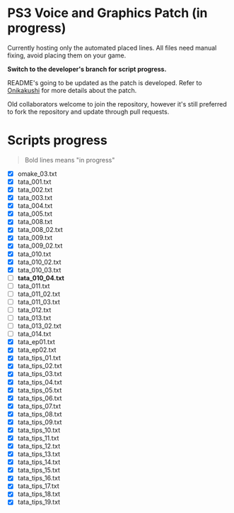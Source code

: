# PS3 Voice and Graphics Patch (in progress)

Currently hosting only the automated placed lines. All files need manual fixing, avoid placing them on your game.

**Switch to the developer's branch for script progress.**


README's going to be updated as the patch is developed. Refer to [Onikakushi](https://github.com/higurashi-mod/onikakushi) for more details about the patch.

Old collaborators welcome to join the repository, however it's still preferred to fork the repository and update through pull requests.

# Scripts progress

>Bold lines means "in progress"

- [x] omake_03.txt
- [x] tata_001.txt
- [x] tata_002.txt
- [x] tata_003.txt
- [x] tata_004.txt
- [x] tata_005.txt
- [x] tata_008.txt
- [x] tata_008_02.txt
- [x] tata_009.txt
- [x] tata_009_02.txt
- [x] tata_010.txt   
- [x] tata_010_02.txt
- [x] tata_010_03.txt
- [ ] **tata_010_04.txt**
- [ ] tata_011.txt   
- [ ] tata_011_02.txt
- [ ] tata_011_03.txt
- [ ] tata_012.txt   
- [ ] tata_013.txt   
- [ ] tata_013_02.txt
- [ ] tata_014.txt    
- [x] tata_ep01.txt   
- [x] tata_ep02.txt   
- [x] tata_tips_01.txt
- [x] tata_tips_02.txt
- [x] tata_tips_03.txt
- [x] tata_tips_04.txt
- [x] tata_tips_05.txt
- [x] tata_tips_06.txt
- [x] tata_tips_07.txt
- [x] tata_tips_08.txt
- [x] tata_tips_09.txt
- [x] tata_tips_10.txt
- [x] tata_tips_11.txt
- [x] tata_tips_12.txt
- [x] tata_tips_13.txt
- [x] tata_tips_14.txt
- [x] tata_tips_15.txt
- [x] tata_tips_16.txt
- [x] tata_tips_17.txt
- [x] tata_tips_18.txt
- [x] tata_tips_19.txt